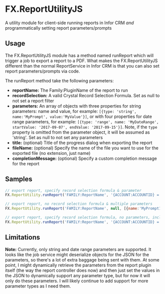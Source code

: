 # FX.ReportUtilityJS
A utility module for client-side running reports in Infor CRM *and* programmatically setting report parameters/prompts

## Usage 

The FX.ReportUtilityJS module has a method named runReport which will trigger a job to export a report to a PDF. What makes the FX.ReportUtilityJS different than the normal ReportService in Infor CRM is that you can also set report parameters/prompts via code. 

The runReport method take the following parameters:
* **reportName:** The Family:PluginName of the report to run
* **recordSelection:** A valid Crystal Record Selection Formula. Set as null to not set a report filter
* **parameters:** An array of objects with three properties for string parameters: name and value, for example: `[{type: 'string', name:'MyPrompt', value:'MyValue'}]`, or with four properties for date range parameters, for example: `[{type: 'range', name: 'MyDateRange', startValue: '2017-09-07', endValue: '2017-09-15'}]`. Note, if the `type` property is omitted from the parameter object, it will be assumed as 'string'. Set as null to not set any parameters
* **title:** (optional) Title of the progress dialog when exporting the report
* **fileName:** (optional) Specify the name of the file you want to use for the exported file (no extension, just name)
* **completionMessage:** (optional) Specify a custom completion message for the report

## Samples

```javascript
// export report, specify record selection formula & parameter
FX.ReportUtility.runReport('FAMILY:ReportName', '{ACCOUNT:ACCOUNTID} = "AXXXX0000001"', [{name:'MyPrompt', value:'My Value'}]);
```

```javascript
// export report, no record selection formula & multiple parameters
FX.ReportUtility.runReport('FAMILY:ReportName', null, [{name:'MyPrompt1', value:'My Value 1'}, {name:'MyPrompt2', value:'My Value 2'}]);
```

```javascript
// export report, specify record selection formula, no parameters, include title and filename
FX.ReportUtility.runReport('FAMILY:ReportName', '{ACCOUNT:ACCOUNTID} = "AXXXX0000001"', null, 'My Title', 'MyExportedFile');
```

## Limitations 
**Note:** Currently, only string and date range parameters are supported. It looks like the job service might deserialize objects for the JSON for the parameters, so there's a lot of extra baggage being sent with them. At some point, I might dynamically retrieve the parameters from the report plugin itself (the way the report controller does now) and then just set the values in the JSON to dynamically support any parameter type, but for now it will only do these parameters. I will likely continue to add support for more parameter types as I need them.
